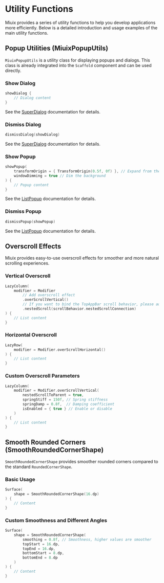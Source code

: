 # Utility Functions

Miuix provides a series of utility functions to help you develop applications more efficiently. Below is a detailed introduction and usage examples of the main utility functions.

## Popup Utilities (MiuixPopupUtils)

`MiuixPopupUtils` is a utility class for displaying popups and dialogs. This class is already integrated into the `Scaffold` component and can be used directly.

### Show Dialog

```kotlin
showDialog {
    // Dialog content
}
```
See the [SuperDialog](../components/superdialog.md) documentation for details.

### Dismiss Dialog

```kotlin
dismissDialog(showDialog) 
```

See the [SuperDialog](../components/superdialog.md) documentation for details.

### Show Popup

```kotlin
showPopup(
    transformOrigin = { TransformOrigin(0.5f, 0f) }, // Expand from the top center
    windowDimming = true // Dim the background
) {
    // Popup content
}
```

See the [ListPopup](../components/listpopup.md) documentation for details.

### Dismiss Popup

```kotlin
dismissPopup(showPopup) 
```

See the [ListPopup](../components/listpopup.md) documentation for details.

## Overscroll Effects

Miuix provides easy-to-use overscroll effects for smoother and more natural scrolling experiences.

### Vertical Overscroll

```kotlin
LazyColumn(
    modifier = Modifier
        // Add overscroll effect
        .overScrollVertical()
        // If you want to bind the TopAppBar scroll behavior, please add it after the overscroll effect
        .nestedScroll(scrollBehavior.nestedScrollConnection)
) {
    // List content
}
```

### Horizontal Overscroll

```kotlin
LazyRow(
    modifier = Modifier.overScrollHorizontal()
) {
    // List content
}
```

### Custom Overscroll Parameters

```kotlin
LazyColumn(
    modifier = Modifier.overScrollVertical(
        nestedScrollToParent = true,
        springStiff = 150f, // Spring stiffness
        springDamp = 0.8f,  // Damping coefficient
        isEnabled = { true } // Enable or disable
    )
) {
    // List content
}
```

## Smooth Rounded Corners (SmoothRoundedCornerShape)

`SmoothRoundedCornerShape` provides smoother rounded corners compared to the standard `RoundedCornerShape`.

### Basic Usage

```kotlin
Surface(
    shape = SmoothRoundedCornerShape(16.dp)
) {
    // Content
}
```

### Custom Smoothness and Different Angles

```kotlin
Surface(
    shape = SmoothRoundedCornerShape(
        smoothing = 0.8f, // Smoothness, higher values are smoother
        topStart = 16.dp,
        topEnd = 16.dp,
        bottomStart = 8.dp,
        bottomEnd = 8.dp
    )
) {
    // Content
}
```
